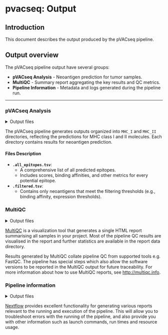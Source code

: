 # pvacseq: Output

## Introduction

This document describes the output produced by the pVACseq pipeline.

## Output overview

The pVACseq pipeline output have several groups:

- **pVACseq Analysis** - Neoantigen prediction for tumor samples.
- **MultiQC** - Summary report aggregating the key results and QC metrics.
- **Pipeline Information** - Metadata and logs generated during the pipeline run.

---

### pVACseq Analysis

<details markdown="1">
<summary>Output files</summary>

- `MHC_I/`: Results for MHC class I predictions.
  - `.all_epitopes.tsv`: Contains all predicted epitopes with detailed scoring information for each allele and peptide length.
  - `.filtered.tsv`: A refined list of neoantigen candidates that pass the specified filtering criteria.
- `MHC_II/`: Results for MHC class II predictions.
  - `.all_epitopes.tsv`: Same structure as MHC class I output, but for MHC class II molecules.
  - `.filtered.tsv`: Filtered list of neoantigen candidates for MHC class II molecules.

</details>

The pVACseq pipeline generates outputs organized into `MHC_I` and `MHC_II` directories, reflecting the predictions for MHC class I and II molecules. Each directory contains results for neoantigen prediction.

#### Files Description

- **`.all_epitopes.tsv`**:
  - A comprehensive list of all predicted epitopes.
  - Includes scores, binding affinities, and other metrics for every potential epitope.
- **`.filtered.tsv`**:
  - Contains only neoantigens that meet the filtering thresholds (e.g., binding affinity, expression thresholds).

### MultiQC

<details markdown="1">
<summary>Output files</summary>

- `multiqc/`
  - `multiqc_report.html`: a standalone HTML file that can be viewed in your web browser.
  - `multiqc_data/`: directory containing parsed statistics from the different tools used in the pipeline.
  - `multiqc_plots/`: directory containing static images from the report in various formats.

</details>

[MultiQC](http://multiqc.info) is a visualization tool that generates a single HTML report summarising all samples in your project. Most of the pipeline QC results are visualised in the report and further statistics are available in the report data directory.

Results generated by MultiQC collate pipeline QC from supported tools e.g. FastQC. The pipeline has special steps which also allow the software versions to be reported in the MultiQC output for future traceability. For more information about how to use MultiQC reports, see <http://multiqc.info>.

### Pipeline information

<details markdown="1">
<summary>Output files</summary>

- `pipeline_info/`
  - Reports generated by Nextflow: `execution_report.html`, `execution_timeline.html`, `execution_trace.txt` and `pipeline_dag.dot`/`pipeline_dag.svg`.
  - Reports generated by the pipeline: `pipeline_report.html`, `pipeline_report.txt` and `software_versions.yml`. The `pipeline_report*` files will only be present if the `--email` / `--email_on_fail` parameter's are used when running the pipeline.
  - Reformatted samplesheet files used as input to the pipeline: `samplesheet.valid.csv`.
  - Parameters used by the pipeline run: `params.json`.

</details>

[Nextflow](https://www.nextflow.io/docs/latest/tracing.html) provides excellent functionality for generating various reports relevant to the running and execution of the pipeline. This will allow you to troubleshoot errors with the running of the pipeline, and also provide you with other information such as launch commands, run times and resource usage.
